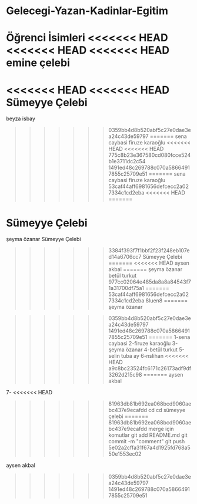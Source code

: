# Gelecegi-Yazan-Kadinlar-Egitim 
Öğrenci İsimleri
<<<<<<< HEAD
<<<<<<< HEAD
<<<<<<< HEAD
emine çelebi
=======
<<<<<<< HEAD
<<<<<<< HEAD
Sümeyye Çelebi
=======
beyza isbay
>>>>>>> 0359bb4d8b520abf5c27e0dae3ea24c43de59797
=======
sena caybasi
firuze karaoğlu
<<<<<<< HEAD
<<<<<<< HEAD
>>>>>>> 775c8b23e367580cd080fcce524b1e3711dc2c54
>>>>>>> 1491ed48c269788c070a58664917855c25709e51
=======
sena caybasi
firuze karaoğlu
>>>>>>> 53caf44aff6981656defcecc2a027334c1cd2eba
<<<<<<< HEAD
=======

Sümeyye Çelebi
=======
şeyma özanar Sümeyye Çelebi
>>>>>>> 3384f393f7f1bbf2f23f248eb107ed14a6706cc7
Sümeyye Çelebi
=======
<<<<<<< HEAD
aysen akbal
=======
şeyma özanar
betül turkut
>>>>>>> 977cc02064e485da8a8a84543f71a31700df75a1
=======
>>>>>>> 53caf44aff6981656defcecc2a027334c1cd2eba
8luen8
=======
şeyma özanar

>>>>>>> 0359bb4d8b520abf5c27e0dae3ea24c43de59797
>>>>>>> 1491ed48c269788c070a58664917855c25709e51
=======
1-sena caybasi
2-firuze karaoğlu
3-şeyma özanar
4-betül turkut
5-selin tuba ay
6-nslihan
<<<<<<< HEAD
>>>>>>> a9c8bc23524fc6171c26173adf9df3262d215c98
=======
aysen akbal

7-
<<<<<<< HEAD
>>>>>>> 81963db81b692ea068bcd9060aebc437e9ecafdd cd
cd sümeyye çelebi
=======
>>>>>>> 81963db81b692ea068bcd9060aebc437e9ecafdd
merge için komutlar
git add README.md
git commit -m "comment"
git push
>>>>>>> 5e02a2cffa31f67a4d1925fd768a550e1553ec02

aysen akbal
>>>>>>> 0359bb4d8b520abf5c27e0dae3ea24c43de59797
>>>>>>> 1491ed48c269788c070a58664917855c25709e51
